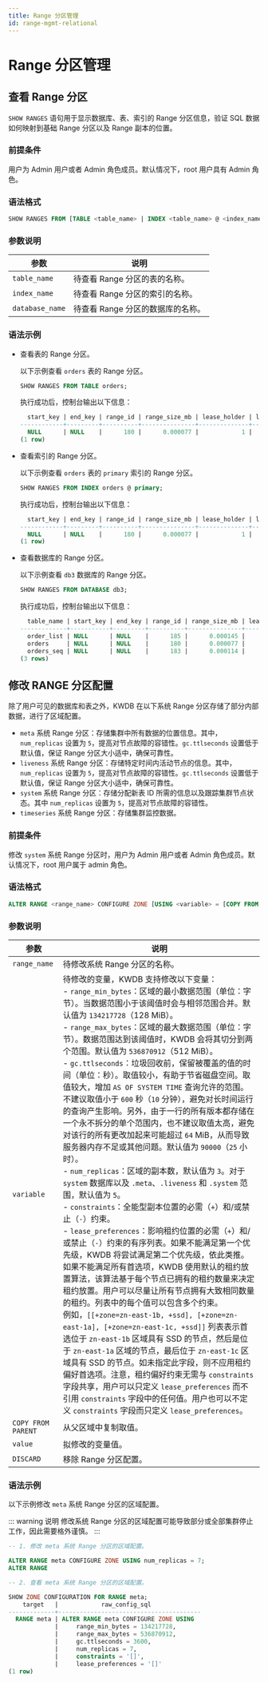 ```yaml
---
title: Range 分区管理
id: range-mgmt-relational
---
```


# Range 分区管理

## 查看 Range 分区

`SHOW RANGES` 语句用于显示数据库、表、索引的 Range 分区信息，验证 SQL 数据如何映射到基础 Range 分区以及 Range 副本的位置。

### 前提条件

用户为 Admin 用户或者 Admin 角色成员。默认情况下，root 用户具有 Admin 角色。

### 语法格式

```sql
SHOW RANGES FROM [TABLE <table_name> | INDEX <table_name> @ <index_name> | DATABASE <database_name>;
```

### 参数说明

| 参数 | 说明 |
| --- | --- |
| `table_name` | 待查看 Range 分区的表的名称。 |
| `index_name` | 待查看 Range 分区的索引的名称。 |
| `database_name` | 待查看 Range 分区的数据库的名称。 |

### 语法示例

- 查看表的 Range 分区。

    以下示例查看 `orders` 表的 Range 分区。

    ```sql
    SHOW RANGES FROM TABLE orders;
    ```

    执行成功后，控制台输出以下信息：

    ```sql
      start_key | end_key | range_id | range_size_mb | lease_holder | lease_holder_locality | replicas | replica_localities
    ------------+---------+----------+---------------+--------------+-----------------------+----------+---------------------
      NULL      | NULL    |      180 |      0.000077 |            1 |                       | {1}      | {""}
    (1 row)
    ```

- 查看索引的 Range 分区。

    以下示例查看 `orders` 表的 `primary` 索引的 Range 分区。

    ```sql
    SHOW RANGES FROM INDEX orders @ primary;
    ```

    执行成功后，控制台输出以下信息：

    ```sql
      start_key | end_key | range_id | range_size_mb | lease_holder | lease_holder_locality | replicas | replica_localities
    ------------+---------+----------+---------------+--------------+-----------------------+----------+---------------------
      NULL      | NULL    |      180 |      0.000077 |            1 |                       | {1}      | {""}
    (1 row)
    ```

- 查看数据库的 Range 分区。

    以下示例查看 `db3` 数据库的 Range 分区。

    ```sql
    SHOW RANGES FROM DATABASE db3;
    ```

    执行成功后，控制台输出以下信息：

    ```sql
      table_name | start_key | end_key | range_id | range_size_mb | lease_holder | lease_holder_locality | replicas | replica_localities
    -------------+-----------+---------+----------+---------------+--------------+-----------------------+----------+---------------------
      order_list | NULL      | NULL    |      185 |      0.000145 |            1 |                       | {1}      | {""}
      orders     | NULL      | NULL    |      180 |      0.000077 |            1 |                       | {1}      | {""}
      orders_seq | NULL      | NULL    |      183 |      0.000114 |            1 |                       | {1}      | {""}
    (3 rows)
    ```

## 修改 RANGE 分区配置

除了用户可见的数据库和表之外，KWDB 在以下系统 Range 分区存储了部分内部数据，进行了区域配置。

- `meta` 系统 Range 分区：存储集群中所有数据的位置信息。其中，`num_replicas` 设置为 `5`，提高对节点故障的容错性。`gc.ttlseconds` 设置低于默认值，保证 Range 分区大小适中，确保可靠性。
- `liveness` 系统 Range 分区：存储特定时间内活动节点的信息。其中，`num_replicas` 设置为 `5`，提高对节点故障的容错性。`gc.ttlseconds` 设置低于默认值，保证 Range 分区大小适中，确保可靠性。
- `system` 系统 Range 分区：存储分配新表 ID 所需的信息以及跟踪集群节点状态。其中 `num_replicas` 设置为 `5`，提高对节点故障的容错性。
- `timeseries` 系统 Range 分区：存储集群监控数据。

### 前提条件

修改 `system` 系统 Range 分区时，用户为 Admin 用户或者 Admin 角色成员。默认情况下，root 用户属于 admin 角色。

### 语法格式

```sql
ALTER RANGE <range_name> CONFIGURE ZONE [USING <variable> = [COPY FROM PARENT | <value>], <variable> = [<value> | COPY FROM PARENT], ... | DISCARD]
```

### 参数说明

| 参数 | 说明 |
| --- | --- |
| `range_name` | 待修改系统 Range 分区的名称。 |
| `variable` | 待修改的变量，KWDB 支持修改以下变量：<br > - `range_min_bytes`：区域的最小数据范围（单位：字节）。当数据范围小于该阈值时会与相邻范围合并。默认值为 `134217728`（128 MiB）。<br >- `range_max_bytes`：区域的最大数据范围（单位：字节）。数据范围达到该阈值时，KWDB 会将其切分到两个范围。默认值为 `536870912`（512 MiB）。<br >- `gc.ttlseconds`：垃圾回收前，保留被覆盖的值的时间（单位：秒）。取值较小，有助于节省磁盘空间。取值较大，增加 `AS OF SYSTEM TIME` 查询允许的范围。不建议取值小于 `600` 秒（`10` 分钟），避免对长时间运行的查询产生影响。另外，由于一行的所有版本都存储在一个永不拆分的单个范围内，也不建议取值太高，避免对该行的所有更改加起来可能超过 `64` MiB，从而导致服务器内存不足或其他问题。默认值为 `90000`（`25` 小时）。<br > - `num_replicas`：区域的副本数，默认值为 `3`。对于 `system` 数据库以及 `.meta`、`.liveness` 和 `.system` 范围，默认值为 `5`。<br > - `constraints`：全能型副本位置的必需（`+`）和/或禁止（`-`）约束。<br >- `lease_preferences`：影响租约位置的必需（`+`）和/或禁止（`-`）约束的有序列表。如果不能满足第一个优先级，KWDB 将尝试满足第二个优先级，依此类推。如果不能满足所有首选项，KWDB 使用默认的租约放置算法，该算法基于每个节点已拥有的租约数量来决定租约放置。用户可以尽量让所有节点拥有大致相同数量的租约。列表中的每个值可以包含多个约束。<br > 例如，`[[+zone=zn-east-1b, +ssd], [+zone=zn-east-1a], [+zone=zn-east-1c, +ssd]]` 列表表示首选位于 `zn-east-1b` 区域具有 SSD 的节点，然后是位于 `zn-east-1a` 区域的节点，最后位于 `zn-east-1c` 区域具有 SSD 的节点。如未指定此字段，则不应用租约偏好首选项。注意，租约偏好约束无需与 `constraints` 字段共享，用户可以只定义 `lease_preferences` 而不引用 `constraints` 字段中的任何值。用户也可以不定义 `constraints` 字段而只定义 `lease_preferences`。|
| `COPY FROM PARENT` | 从父区域中复制取值。 |
| `value` | 拟修改的变量值。 |
| `DISCARD` | 移除 Range 分区配置。 |

### 语法示例

以下示例修改 `meta` 系统 Range 分区的区域配置。

::: warning 说明
修改系统 Range 分区的区域配置可能导致部分或全部集群停止工作，因此需要格外谨慎。
:::

```sql
-- 1. 修改 meta 系统 Range 分区的区域配置。

ALTER RANGE meta CONFIGURE ZONE USING num_replicas = 7;
ALTER RANGE 

-- 2. 查看 meta 系统 Range 分区的区域配置。

SHOW ZONE CONFIGURATION FOR RANGE meta;
    target   |            raw_config_sql
-------------+----------------------------------------
  RANGE meta | ALTER RANGE meta CONFIGURE ZONE USING
             |     range_min_bytes = 134217728,
             |     range_max_bytes = 536870912,
             |     gc.ttlseconds = 3600,
             |     num_replicas = 7,
             |     constraints = '[]',
             |     lease_preferences = '[]'
(1 row)
```
